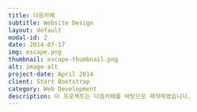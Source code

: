 ```yaml
---
title: 다음카페
subtitle: Website Design
layout: default
modal-id: 2
date: 2014-07-17
img: escape.png
thumbnail: escape-thumbnail.png
alt: image-alt
project-date: April 2014
client: Start Bootstrap
category: Web Development
description: 이 프로젝트는 다음카페를 바탕으로 제작하였습니다.
---
```

